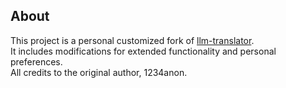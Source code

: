 ## About

This project is a personal customized fork of [llm-translator](https://github.com/1234anon/llm-translator).  
It includes modifications for extended functionality and personal preferences.  
All credits to the original author, 1234anon.
